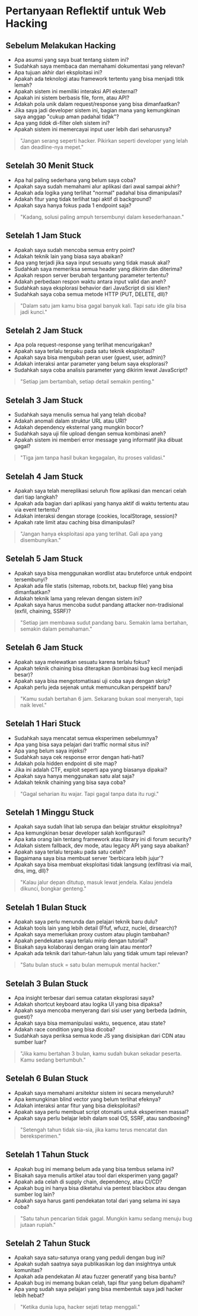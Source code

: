 # Pertanyaan Reflektif untuk Web Hacking

## Sebelum Melakukan Hacking
- Apa asumsi yang saya buat tentang sistem ini?
- Sudahkah saya membaca dan memahami dokumentasi yang relevan?
- Apa tujuan akhir dari eksploitasi ini?
- Apakah ada teknologi atau framework tertentu yang bisa menjadi titik lemah?
- Apakah sistem ini memiliki interaksi API eksternal?
- Apakah ini sistem berbasis file, form, atau API?
- Adakah pola unik dalam request/response yang bisa dimanfaatkan?
- Jika saya jadi developer sistem ini, bagian mana yang kemungkinan saya anggap "cukup aman padahal tidak"?
- Apa yang *tidak* di-filter oleh sistem ini?
- Apakah sistem ini memercayai input user lebih dari seharusnya?

> "Jangan serang seperti hacker. Pikirkan seperti developer yang lelah dan deadline-nya mepet."

## Setelah 30 Menit Stuck
- Apa hal paling sederhana yang belum saya coba?
- Apakah saya sudah memahami alur aplikasi dari awal sampai akhir?
- Apakah ada logika yang terlihat "normal" padahal bisa dimanipulasi?
- Adakah fitur yang tidak terlihat tapi aktif di background?
- Apakah saya hanya fokus pada 1 endpoint saja?

> "Kadang, solusi paling ampuh tersembunyi dalam kesederhanaan."

## Setelah 1 Jam Stuck
- Apakah saya sudah mencoba semua entry point?
- Adakah teknik lain yang biasa saya abaikan?
- Apa yang terjadi jika saya input sesuatu yang tidak masuk akal?
- Sudahkah saya memeriksa semua header yang dikirim dan diterima?
- Apakah respon server berubah tergantung parameter tertentu?
- Adakah perbedaan respon waktu antara input valid dan aneh?
- Sudahkah saya eksplorasi behavior dari JavaScript di sisi klien?
- Sudahkah saya coba semua metode HTTP (PUT, DELETE, dll)?

> "Dalam satu jam kamu bisa gagal banyak kali. Tapi satu ide gila bisa jadi kunci."

## Setelah 2 Jam Stuck
- Apa pola request-response yang terlihat mencurigakan?
- Apakah saya terlalu terpaku pada satu teknik eksploitasi?
- Apakah saya bisa mengubah peran user (guest, user, admin)?
- Adakah interaksi antar parameter yang belum saya eksplorasi?
- Sudahkah saya coba analisis parameter yang dikirim lewat JavaScript?

> "Setiap jam bertambah, setiap detail semakin penting."

## Setelah 3 Jam Stuck
- Sudahkah saya menulis semua hal yang telah dicoba?
- Adakah anomali dalam struktur URL atau URI?
- Adakah dependency eksternal yang mungkin bocor?
- Sudahkah saya uji file upload dengan semua kombinasi aneh?
- Apakah sistem ini memberi error message yang informatif jika dibuat gagal?

> "Tiga jam tanpa hasil bukan kegagalan, itu proses validasi."

## Setelah 4 Jam Stuck
- Apakah saya telah mereplikasi seluruh flow aplikasi dan mencari celah dari tiap langkah?
- Apakah ada bagian dari aplikasi yang hanya aktif di waktu tertentu atau via event tertentu?
- Adakah interaksi dengan storage (cookies, localStorage, session)?
- Apakah rate limit atau caching bisa dimanipulasi?

> "Jangan hanya eksploitasi apa yang terlihat. Gali apa yang disembunyikan."

## Setelah 5 Jam Stuck
- Apakah saya bisa menggunakan wordlist atau bruteforce untuk endpoint tersembunyi?
- Apakah ada file statis (sitemap, robots.txt, backup file) yang bisa dimanfaatkan?
- Adakah teknik lama yang relevan dengan sistem ini?
- Apakah saya harus mencoba sudut pandang attacker non-tradisional (exfil, chaining, SSRF)?

> "Setiap jam membawa sudut pandang baru. Semakin lama bertahan, semakin dalam pemahaman."

## Setelah 6 Jam Stuck
- Apakah saya melewatkan sesuatu karena terlalu fokus?
- Apakah teknik chaining bisa diterapkan (kombinasi bug kecil menjadi besar)?
- Apakah saya bisa mengotomatisasi uji coba saya dengan skrip?
- Apakah perlu jeda sejenak untuk memunculkan perspektif baru?

> "Kamu sudah bertahan 6 jam. Sekarang bukan soal menyerah, tapi naik level."

## Setelah 1 Hari Stuck
- Sudahkah saya mencatat semua eksperimen sebelumnya?
- Apa yang bisa saya pelajari dari traffic normal situs ini?
- Apa yang belum saya injeksi?
- Sudahkah saya cek response error dengan hati-hati?
- Adakah pola hidden endpoint di site map?
- Jika ini adalah CTF, exploit seperti apa yang biasanya dipakai?
- Apakah saya hanya menggunakan satu alat saja?
- Adakah teknik chaining yang bisa saya coba?

> "Gagal seharian itu wajar. Tapi gagal tanpa data itu rugi."

## Setelah 1 Minggu Stuck
- Apakah saya sudah lihat lab serupa dan belajar struktur eksploitnya?
- Apa kemungkinan besar developer salah konfigurasi?
- Apa kata orang lain tentang framework atau library ini di forum security?
- Adakah sistem fallback, dev mode, atau legacy API yang saya abaikan?
- Apakah saya terlalu terpaku pada satu celah?
- Bagaimana saya bisa membuat server 'berbicara lebih jujur'?
- Apakah saya bisa membuat eksploitasi tidak langsung (exfiltrasi via mail, dns, img, dll)?

> "Kalau jalur depan ditutup, masuk lewat jendela. Kalau jendela dikunci, bongkar genteng."

## Setelah 1 Bulan Stuck
- Apakah saya perlu menunda dan pelajari teknik baru dulu?
- Adakah tools lain yang lebih detail (Ffuf, wfuzz, nuclei, dirsearch)?
- Apakah saya memerlukan proxy custom atau plugin tambahan?
- Apakah pendekatan saya terlalu mirip dengan tutorial?
- Bisakah saya kolaborasi dengan orang lain atau mentor?
- Apakah ada teknik dari tahun-tahun lalu yang tidak umum tapi relevan?

> "Satu bulan stuck = satu bulan memupuk mental hacker."

## Setelah 3 Bulan Stuck
- Apa insight terbesar dari semua catatan eksplorasi saya?
- Adakah shortcut keyboard atau logika UI yang bisa dipaksa?
- Apakah saya mencoba menyerang dari sisi user yang berbeda (admin, guest)?
- Apakah saya bisa memanipulasi waktu, sequence, atau state?
- Adakah race condition yang bisa dicoba?
- Sudahkah saya periksa semua kode JS yang disisipkan dari CDN atau sumber luar?

> "Jika kamu bertahan 3 bulan, kamu sudah bukan sekadar peserta. Kamu sedang bertumbuh."

## Setelah 6 Bulan Stuck
- Apakah saya memahami arsitektur sistem ini secara menyeluruh?
- Apa kemungkinan blind vector yang belum terlihat efeknya?
- Adakah interaksi antar fitur yang bisa dieksploitasi?
- Apakah saya perlu membuat script otomatis untuk eksperimen massal?
- Apakah saya perlu belajar lebih dalam soal OS, SSRF, atau sandboxing?

> "Setengah tahun tidak sia-sia, jika kamu terus mencatat dan bereksperimen."

## Setelah 1 Tahun Stuck
- Apakah bug ini memang belum ada yang bisa tembus selama ini?
- Bisakah saya menulis artikel atau tool dari eksperimen yang gagal?
- Apakah ada celah di supply chain, dependency, atau CI/CD?
- Apakah bug ini hanya bisa diketahui via pentest blackbox atau dengan sumber log lain?
- Apakah saya harus ganti pendekatan total dari yang selama ini saya coba?

> "Satu tahun pencarian tidak gagal. Mungkin kamu sedang menuju bug jutaan rupiah."

## Setelah 2 Tahun Stuck
- Apakah saya satu-satunya orang yang peduli dengan bug ini?
- Apakah sudah saatnya saya publikasikan log dan insightnya untuk komunitas?
- Apakah ada pendekatan AI atau fuzzer generatif yang bisa bantu?
- Apakah bug ini memang bukan celah, tapi fitur yang belum dipahami?
- Apa yang sudah saya pelajari yang bisa membentuk saya jadi hacker lebih hebat?

> "Ketika dunia lupa, hacker sejati tetap menggali."

